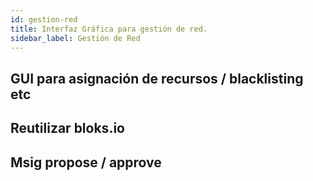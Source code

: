 ```yaml
---
id: gestion-red
title: Interfaz Gráfica para gestión de red.
sidebar_label: Gestión de Red
---
```



## GUI para asignación de recursos / blacklisting etc
## Reutilizar bloks.io 
## Msig propose / approve 

